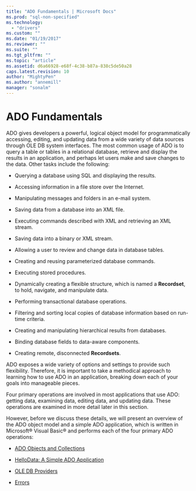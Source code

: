 ```yaml
---
title: "ADO Fundamentals | Microsoft Docs"
ms.prod: "sql-non-specified"
ms.technology:
  - "drivers"
ms.custom: ""
ms.date: "01/19/2017"
ms.reviewer: ""
ms.suite: ""
ms.tgt_pltfrm: ""
ms.topic: "article"
ms.assetid: d6a66928-e68f-4c38-b87a-838c5de50a28
caps.latest.revision: 10
author: "MightyPen"
ms.author: "annemill"
manager: "sonalm"
---
```

# ADO Fundamentals
ADO gives developers a powerful, logical object model for programmatically accessing, editing, and updating data from a wide variety of data sources through OLE DB system interfaces. The most common usage of ADO is to query a table or tables in a relational database, retrieve and display the results in an application, and perhaps let users make and save changes to the data. Other tasks include the following:  
  
-   Querying a database using SQL and displaying the results.  
  
-   Accessing information in a file store over the Internet.  
  
-   Manipulating messages and folders in an e-mail system.  
  
-   Saving data from a database into an XML file.  
  
-   Executing commands described with XML and retrieving an XML stream.  
  
-   Saving data into a binary or XML stream.  
  
-   Allowing a user to review and change data in database tables.  
  
-   Creating and reusing parameterized database commands.  
  
-   Executing stored procedures.  
  
-   Dynamically creating a flexible structure, which is named a **Recordset**, to hold, navigate, and manipulate data.  
  
-   Performing transactional database operations.  
  
-   Filtering and sorting local copies of database information based on run-time criteria.  
  
-   Creating and manipulating hierarchical results from databases.  
  
-   Binding database fields to data-aware components.  
  
-   Creating remote, disconnected **Recordsets**.  
  
 ADO exposes a wide variety of options and settings to provide such flexibility. Therefore, it is important to take a methodical approach to learning how to use ADO in an application, breaking down each of your goals into manageable pieces.  
  
 Four primary operations are involved in most applications that use ADO: getting data, examining data, editing data, and updating data. These operations are examined in more detail later in this section.  
  
 However, before we discuss these details, we will present an overview of the ADO object model and a simple ADO application, which is written in Microsoft® Visual Basic® and performs each of the four primary ADO operations:  
  
-   [ADO Objects and Collections](../../../ado/guide/data/ado-objects-and-collections.md)  
  
-   [HelloData: A Simple ADO Application](../../../ado/guide/data/hellodata-a-simple-ado-application.md)  
  
-   [OLE DB Providers](../../../ado/guide/data/ole-db-providers-ado.md)  
  
-   [Errors](../../../ado/guide/data/errors-ado.md)